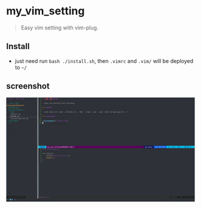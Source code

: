 # my_vim_setting

> Easy vim setting with vim-plug.

## Install

- just need run `bash ./install.sh`, then `.vimrc` and `.vim/` will be deployed to `~/`

## screenshot

![screenshot](./img/1.jpg)
